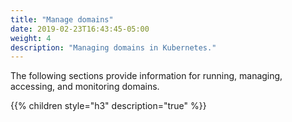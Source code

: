 ```yaml
---
title: "Manage domains"
date: 2019-02-23T16:43:45-05:00
weight: 4
description: "Managing domains in Kubernetes."
---
```


The following sections provide information for running, managing, accessing, and monitoring domains.

{{% children style="h3" description="true" %}}
